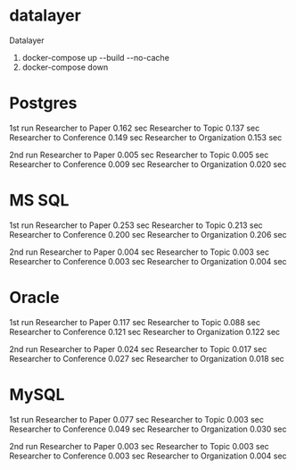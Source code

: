 # datalayer
Datalayer

1. docker-compose up --build --no-cache
2. docker-compose down

# Postgres
1st run
Researcher to Paper       0.162 sec
Researcher to Topic       0.137 sec
Researcher to Conference  0.149 sec
Researcher to Organization 0.153 sec

2nd run
Researcher to Paper       0.005 sec
Researcher to Topic       0.005 sec
Researcher to Conference  0.009 sec
Researcher to Organization 0.020 sec

# MS SQL 
1st run
Researcher to Paper       0.253 sec
Researcher to Topic       0.213 sec
Researcher to Conference  0.200 sec
Researcher to Organization 0.206 sec

2nd run
Researcher to Paper       0.004 sec
Researcher to Topic       0.003 sec
Researcher to Conference  0.003 sec
Researcher to Organization 0.004 sec

# Oracle
1st run
Researcher to Paper       0.117 sec
Researcher to Topic       0.088 sec
Researcher to Conference  0.121 sec
Researcher to Organization 0.122 sec

2nd run
Researcher to Paper       0.024 sec
Researcher to Topic       0.017 sec
Researcher to Conference  0.027 sec
Researcher to Organization 0.018 sec

# MySQL
1st run
Researcher to Paper       0.077 sec
Researcher to Topic       0.003 sec
Researcher to Conference  0.049 sec
Researcher to Organization 0.030 sec

2nd run
Researcher to Paper       0.003 sec
Researcher to Topic       0.003 sec
Researcher to Conference  0.003 sec
Researcher to Organization 0.004 sec

